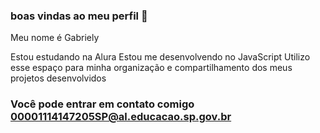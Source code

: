 ### boas vindas ao meu perfil 🥇

Meu nome é Gabriely 

Estou estudando na Alura 
Estou me desenvolvendo no JavaScript
Utilizo esse espaço para minha organização e compartilhamento dos meus projetos desenvolvidos 

### Você pode entrar em contato comigo 00001114147205SP@al.educacao.sp.gov.br
